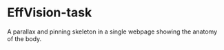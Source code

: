 # EffVision-task
A parallax and pinning skeleton in a single webpage showing the anatomy of the body.
